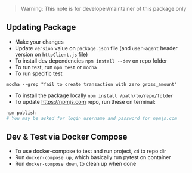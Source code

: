 > Warning: This note is for developer/maintainer of this package only

## Updating Package

- Make your changes
- Update `version` value on `package.json` file (and `user-agent` header version on `httpClient.js` file)
- To install dev dependencies `npm install --dev` on repo folder
- To run test, run `npm test` or `mocha`
- To run specific test
```
mocha --grep "fail to create transaction with zero gross_amount"
```
- To install the package locally `npm install /path/to/repo/folder`
- To update https://npmjs.com repo, run these on terminal:
```bash
npm publish
# You may be asked for login username and password for npmjs.com
```

## Dev & Test via Docker Compose

- To use docker-compose to test and run project, `cd` to repo dir
- Run `docker-compose up`, which basically run pytest on container
- Run `docker-compose down`, to clean up when done